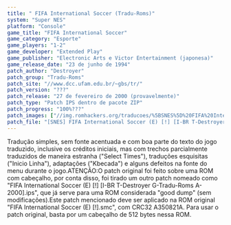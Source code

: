 ```yaml
---
title: " FIFA International Soccer (Tradu-Roms)"
system: "Super NES"
platform: "Console"
game_title: "FIFA International Soccer"
game_category: "Esporte"
game_players: "1-2"
game_developer: "Extended Play"
game_publisher: "Electronic Arts e Victor Entertainment (japonesa)"
game_release_date: "23 de junho de 1994"
patch_author: "Destroyer"
patch_group: "Tradu-Roms"
patch_site: "//www.dcc.ufam.edu.br/~gbs/tr/"
patch_version: "???"
patch_release: "27 de fevereiro de 2000 (provavelmente)"
patch_type: "Patch IPS dentro de pacote ZIP"
patch_progress: "100%???"
patch_images: ["//img.romhackers.org/traducoes/%5BSNES%5D%20FIFA%20International%20Soccer%20-%20Tradu-Roms%20-%201.png","//img.romhackers.org/traducoes/%5BSNES%5D%20FIFA%20International%20Soccer%20-%20Tradu-Roms%20-%202.png","//img.romhackers.org/traducoes/%5BSNES%5D%20FIFA%20International%20Soccer%20-%20Tradu-Roms%20-%203.png"]
patch_file: "[SNES] FIFA International Soccer (E) [!] [I-BR T-Destroyer G-Tradu-Roms A-2000].zip"
---
```

Tradução simples, sem fonte acentuada e com boa parte do texto do jogo traduzido, inclusive os créditos iniciais, mas com trechos parcialmente traduzidos de maneira estranha ("Select Times"), traduções esquisitas ("Inicio Linha"), adaptações ("Kbecada") e alguns defeitos na fonte do menu durante o jogo.ATENÇÃO:O patch original foi feito sobre uma ROM com cabeçalho, por conta disso, foi tirado um outro patch nomeado como "FIFA International Soccer (E) [!] [I-BR T-Destroyer G-Tradu-Roms A-2000].ips", que já serve para uma ROM considerada "good dump" (sem modificações).Este patch mencionado deve ser aplicado na ROM original "FIFA International Soccer (E) [!].smc", com CRC32 A350821A. Para usar o patch original, basta por um cabeçalho de 512 bytes nessa ROM.